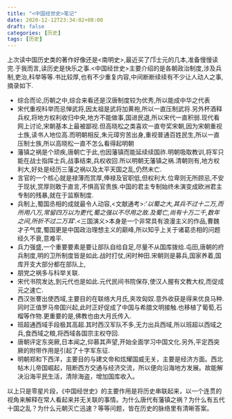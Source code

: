 ```yaml
---
title: "<中国经世史>笔记"
date: 2020-12-12T23:34:02+08:00
draft: false
categories: [历史]
tags: [历史]
---
```


上次读中国历史类的著作好像还是<南明史>,最近买了邝士元的几本,准备慢慢读完.于我而言,读历史是快乐之事.<中国经世史>主要介绍的是各朝政治制度,涉及兵制,吏治,科举等等.书比较厚,也有不少重复内容,中间断断续续有不少让人动人之事,摘录如下.

* 综合而论,历朝之中,综合来看还是汉唐制度较为优秀,所以能成中华之代表
* 宋代重视科举而忌惮武将,因太祖是武将加黄袍,所以一直压制武将.另外杯酒释兵权,将地方权利收归中央,地方不能做事,国进民退,所以宋代一直积弱.现代看网上讨论,宋朝基本上最被鄙视.但高晓松之类喜欢一直夸奖宋朝,因为宋朝重视士族,读书人地位高.而明朝相反,朱元璋穷苦出身,重视普通百姓民生,所以一直压制士族,所以高晓松一直不怎么看得起明朝
* 藩镇之祸是个顽疾,唐朝亡于此,也因藩镇而能延续续国祚.明朝吸取教训,将军只能在战士指挥士兵,战事结束,兵权收回.所以明朝无藩镇之祸.清朝则有,地方权利大,好处是经历三藩之祸以及太平天国之乱,仍然未亡.
* 言官的一个核心就是禄薄而赏厚,俸禄及官职低,但权利大.位卑则无所顾忌,不安于现状,赏厚则敢于直言,不惧高官贵族.中国的君主专制始终未演变成欧洲君主专制的残暴,就在于监察制度.
* 兵制上,蜀国丞相的成就最令人动容,<文献通考>:'*以蜀之大,其兵不过十二万,而所用八万,常留四万以为更代,蜀之强以不尽用之故.及蜀亡,尚有十万二千,数年之间,所折不过二万耳*'.<三国演义>本身是一个非常具有浪漫主义的作品,曹魏才子气度,蜀国更是中国政治理想主义的巅峰,所以知乎上关于诸葛丞相的问题经久不衰,意难平.
* 兵力强盛,一个重要要素是要让部队自给自足,尽量不从国库拨给.屯田,唐朝的府兵制度,明的卫所制度皆是如此.战时打仗,闲时种田.宋朝则是募兵,国家养着,国库开支大部分都在部队上,
* 朋党之祸多与科举关联.
* 宋代书院发达,到元代也是如此.元代民间书院保存,使汉人握有文教大权,而促成元之速亡.
* 西汉张謇出使西域,主要目的在联络大月氏,夹攻匈奴.意外收获是得来优良马种.同时正值罗马帝国兴起,此时正好促成了中国与希腊文明接触.也移植了葡萄,石榴等作物.更重要的是,佛教也由大月氏传入.
* 班超通西域手段极其高超.其时西汉军队不多,无力出兵西域,所以班超以西域之兵,食西域之粮,将西域各国宗主权夺回.
* 唐朝评定东突厥,日本闻之,仰慕其声望,开始全面学习中国文化.另外,平定西突厥的附带作用是引起了十字军东征.
* 明朝郑和下西洋，主要目的与建文帝和炫耀国威无关，主要是经济方面。西北帖木儿帝国崛起，阻断西方交通与经济交流，所以便向沿海地方发展。故能解决沿海平民生活，清除海盗，增加国库收入。

以上只是零星片段，《中国经世史》的主要作用是将历史串联起来，以一个连贯的视角来解释在常人看起来并无关联的事情。为什么唐代有藩镇之祸？为什么有五代十国之乱？为什么元朝灭亡迅速？等等问题，皆在历史的脉络里有清晰答案。





